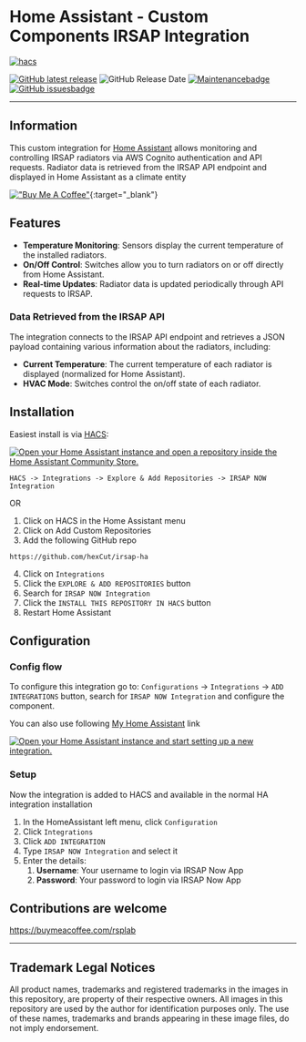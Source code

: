 # Home Assistant - Custom Components IRSAP Integration

[hacs]: https://github.com/hacs/integration
[githubrelease]: https://github.com/hexCut/irsap-ha/releases
[maintenancebadge]: https://img.shields.io/badge/Maintained%3F-Yes-brightgreen.svg
[maintenance]: https://github.com/hexCut/irsap-ha/graphs/commit-activity
[github issues]: https://github.com/hexCut/irsap-ha/issues

[![hacs][hacsbadge]][hacs] 

[![GitHub latest release]][githubrelease] ![GitHub Release Date] [![Maintenancebadge]][maintenance] [![GitHub issuesbadge]][github issues]

---

## Information

This custom integration for [Home Assistant](https://www.home-assistant.io) allows monitoring and controlling IRSAP radiators via AWS Cognito authentication and API requests. Radiator data is retrieved from the IRSAP API endpoint and displayed in Home Assistant as a climate entity

[!["Buy Me A Coffee"](https://www.buymeacoffee.com/assets/img/custom_images/orange_img.png)](https://www.buymeacoffee.com/rsplab){:target="_blank"}

## Features

- **Temperature Monitoring**: Sensors display the current temperature of the installed radiators.
- **On/Off Control**: Switches allow you to turn radiators on or off directly from Home Assistant.
- **Real-time Updates**: Radiator data is updated periodically through API requests to IRSAP.

### Data Retrieved from the IRSAP API

The integration connects to the IRSAP API endpoint and retrieves a JSON payload containing various information about the radiators, including:

- **Current Temperature**: The current temperature of each radiator is displayed (normalized for Home Assistant).
- **HVAC Mode**: Switches control the on/off state of each radiator.

## Installation

Easiest install is via [HACS](https://hacs.xyz/):

[![Open your Home Assistant instance and open a repository inside the Home Assistant Community Store.](https://my.home-assistant.io/badges/hacs_repository.svg)](https://my.home-assistant.io/redirect/hacs_repository/?owner=hexCut&repository=irsap-ha&category=integration)

`HACS -> Integrations -> Explore & Add Repositories -> IRSAP NOW Integration`

OR

1. Click on HACS in the Home Assistant menu
2. Click on Add Custom Repositories
3. Add the following GitHub repo
```
https://github.com/hexCut/irsap-ha
```
4. Click on `Integrations`
5. Click the `EXPLORE & ADD REPOSITORIES` button
6. Search for `IRSAP NOW Integration`
7. Click the `INSTALL THIS REPOSITORY IN HACS` button
8. Restart Home Assistant

## Configuration

### Config flow

To configure this integration go to: `Configurations` -> `Integrations` -> `ADD INTEGRATIONS` button, search for `IRSAP NOW Integration` and configure the component.

You can also use following [My Home Assistant](http://my.home-assistant.io/) link

[![Open your Home Assistant instance and start setting up a new integration.](https://my.home-assistant.io/badges/config_flow_start.svg)](https://my.home-assistant.io/redirect/config_flow_start/?domain=irsap-ha)

### Setup

Now the integration is added to HACS and available in the normal HA integration installation

1. In the HomeAssistant left menu, click `Configuration`
2. Click `Integrations`
3. Click `ADD INTEGRATION`
4. Type `IRSAP NOW Integration` and select it
5. Enter the details:
   1. **Username**: Your username to login via IRSAP Now App
   2. **Password**: Your password to login via IRSAP Now App

## Contributions are welcome

https://buymeacoffee.com/rsplab

---

## Trademark Legal Notices

All product names, trademarks and registered trademarks in the images in this repository, are property of their respective owners.
All images in this repository are used by the author for identification purposes only.
The use of these names, trademarks and brands appearing in these image files, do not imply endorsement.

[hacs]: https://github.com/hacs/integration
[hacsbadge]: https://img.shields.io/badge/HACS-Custom-orange.svg
[github latest release]: https://img.shields.io/github/v/release/hexCut/irsap-ha
[githubrelease]: https://github.com/hexCut/irsap-ha/releases
[github release date]: https://img.shields.io/github/release-date/hexCut/irsap-ha
[maintenancebadge]: https://img.shields.io/badge/Maintained%3F-Yes-brightgreen.svg
[maintenance]: https://github.com/hexCut/irsap-ha/graphs/commit-activity
[github issuesbadge]: https://img.shields.io/github/issues/irsap-ha/issues
[github issues]: https://github.com/hexCut/irsap-ha/issues
